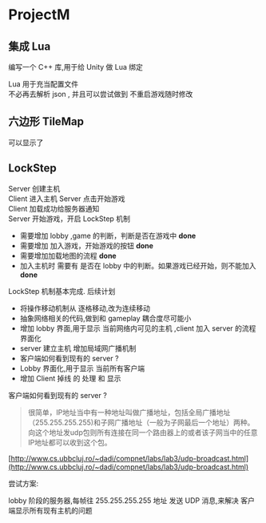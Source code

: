# ProjectM  

## 集成 Lua   

编写一个 C++ 库,用于给 Unity 做 Lua 绑定  

Lua 用于充当配置文件   
不必再去解析 json , 并且可以尝试做到 不重启游戏随时修改  

## 六边形 TileMap  

可以显示了

## LockStep   

Server 创建主机   
Client 进入主机
Server 点击开始游戏  
Client 加载成功给服务器通知   
Server 开始游戏，开启 LockStep 机制 

 - 需要增加  lobby ,game 的判断，判断是否在游戏中  **done**  
 - 需要增加 加入游戏，开始游戏的按钮  **done**  
 - 需要增加加载地图的流程   **done**
 - 加入主机时 需要有 是否在 lobby 中的判断。如果游戏已经开始，则不能加入  **done**   

LockStep 机制基本完成. 后续计划 


 - 将操作移动机制从 逐格移动,改为连续移动 
 - 抽象网络相关的代码,做到和 gameplay 耦合度尽可能小  
 - 增加 lobby 界面,用于显示 当前网络内可见的主机 ,client 加入 server 的流程界面化
 - server 建立主机 增加局域网广播机制  
 - 客户端如何看到现有的 server ?
 - Lobby 界面化,用于显示 当前所有客户端  
 - 增加 Client 掉线 的 处理 和 显示  



客户端如何看到现有的 server ?  
	

 >很简单，IP地址当中有一种地址叫做广播地址，包括全局广播地址（255.255.255.255)和子网广播地址（一般为子网最后一个地址）两种。向这个地址发udp包则所有连接在同一个路由器上的或者该子网当中的任意IP地址都可以收到这个包。  


[http://www.cs.ubbcluj.ro/~dadi/compnet/labs/lab3/udp-broadcast.html](http://www.cs.ubbcluj.ro/~dadi/compnet/labs/lab3/udp-broadcast.html)  

尝试方案: 

lobby 阶段的服务器,每帧往 255.255.255.255 地址 发送  UDP 消息,来解决 客户端显示所有现有主机的问题   







 
 


